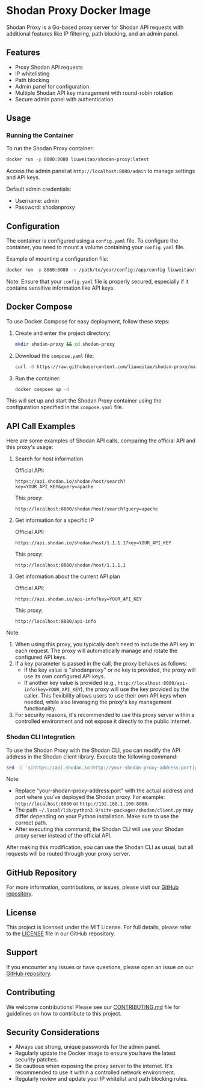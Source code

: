 # Shodan Proxy Docker Image

Shodan Proxy is a Go-based proxy server for Shodan API requests with additional features like IP filtering, path blocking, and an admin panel.

## Features

- Proxy Shodan API requests
- IP whitelisting
- Path blocking
- Admin panel for configuration
- Multiple Shodan API key management with round-robin rotation
- Secure admin panel with authentication

## Usage

### Running the Container

To run the Shodan Proxy container:

```bash
docker run -p 8080:8080 liuweitao/shodan-proxy:latest
```

Access the admin panel at `http://localhost:8080/admin` to manage settings and API keys.

Default admin credentials:
- Username: admin
- Password: shodanproxy

## Configuration

The container is configured using a `config.yaml` file. To configure the container, you need to mount a volume containing your `config.yaml` file.

Example of mounting a configuration file:

```bash
docker run -p 8080:8080 -v /path/to/your/config:/app/config liuweitao/shodan-proxy:latest
```

Note: Ensure that your `config.yaml` file is properly secured, especially if it contains sensitive information like API keys.

## Docker Compose

To use Docker Compose for easy deployment, follow these steps:

1. Create and enter the project directory:
   ```bash
   mkdir shodan-proxy && cd shodan-proxy
   ```

2. Download the `compose.yaml` file:
   ```bash
   curl -O https://raw.githubusercontent.com/liuweitao/shodan-proxy/main/compose.yaml
   ```

3. Run the container:
   ```bash
   docker compose up -d
   ```

This will set up and start the Shodan Proxy container using the configuration specified in the `compose.yaml` file.

## API Call Examples

Here are some examples of Shodan API calls, comparing the official API and this proxy's usage:

1. Search for host information

   Official API:
   ```
   https://api.shodan.io/shodan/host/search?key=YOUR_API_KEY&query=apache
   ```

   This proxy:
   ```
   http://localhost:8080/shodan/host/search?query=apache
   ```

2. Get information for a specific IP

   Official API:
   ```
   https://api.shodan.io/shodan/host/1.1.1.1?key=YOUR_API_KEY
   ```

   This proxy:
   ```
   http://localhost:8080/shodan/host/1.1.1.1
   ```

3. Get information about the current API plan

   Official API:
   ```
   https://api.shodan.io/api-info?key=YOUR_API_KEY
   ```

   This proxy:
   ```
   http://localhost:8080/api-info
   ```

Note:
1. When using this proxy, you typically don't need to include the API key in each request. The proxy will automatically manage and rotate the configured API keys.
2. If a key parameter is passed in the call, the proxy behaves as follows:
   - If the key value is "shodanproxy" or no key is provided, the proxy will use its own configured API keys.
   - If another key value is provided (e.g., `http://localhost:8080/api-info?key=YOUR_API_KEY`), the proxy will use the key provided by the caller.
   This flexibility allows users to use their own API keys when needed, while also leveraging the proxy's key management functionality.
3. For security reasons, it's recommended to use this proxy server within a controlled environment and not expose it directly to the public internet.

### Shodan CLI Integration

To use the Shodan Proxy with the Shodan CLI, you can modify the API address in the Shodan client library. Execute the following command:

```bash
sed -i 's|https://api.shodan.io|http://your-shodan-proxy-address:port|g' ~/.local/lib/python3.9/site-packages/shodan/client.py
```

Note:
- Replace "your-shodan-proxy-address:port" with the actual address and port where you've deployed the Shodan proxy. For example: `http://localhost:8080` or `http://192.168.1.100:8080`.
- The path `~/.local/lib/python3.9/site-packages/shodan/client.py` may differ depending on your Python installation. Make sure to use the correct path.
- After executing this command, the Shodan CLI will use your Shodan proxy server instead of the official API.

After making this modification, you can use the Shodan CLI as usual, but all requests will be routed through your proxy server.



## GitHub Repository

For more information, contributions, or issues, please visit our [GitHub repository](https://github.com/liuweitao/shodan-proxy).

## License

This project is licensed under the MIT License. For full details, please refer to the [LICENSE](https://github.com/liuweitao/shodan-proxy/blob/main/LICENSE) file in our GitHub repository.

## Support

If you encounter any issues or have questions, please open an issue on our [GitHub repository](https://github.com/liuweitao/shodan-proxy/issues).

## Contributing

We welcome contributions! Please see our [CONTRIBUTING.md](https://github.com/liuweitao/shodan-proxy/blob/main/CONTRIBUTING.md) file for guidelines on how to contribute to this project.

## Security Considerations

- Always use strong, unique passwords for the admin panel.
- Regularly update the Docker image to ensure you have the latest security patches.
- Be cautious when exposing the proxy server to the internet. It's recommended to use it within a controlled network environment.
- Regularly review and update your IP whitelist and path blocking rules.